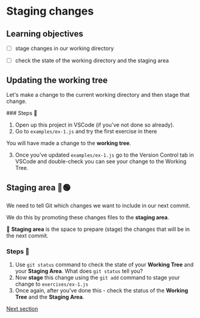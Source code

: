 # Staging changes


## Learning objectives

- [ ] stage changes in our working directory
- [ ] check the state of the working directory and the staging area


## Updating the working tree

Let's make a change to the current working directory and then stage that change.


### Steps 👣

1. Open up this project in VSCode (if you've not done so already).
2. Go to `examples/ex-1.js` and try the first exercise in there

You will have made a change to the **working tree**.

3. Once you've updated `examples/ex-1.js` go to the Version Control tab in VSCode and double-check you can see your change to the Working Tree.


## Staging area 🔴🟢

We need to tell Git which changes we want to include in our next commit.

We do this by promoting these changes files to the **staging area**.

🔑 **Staging area** is the space to prepare (stage) the changes that will be in the next commit.


### Steps 👣

1. Use `git status` command to check the state of your **Working Tree** and your **Staging Area**. What does `git status` tell you?
2. Now **stage** this change using the `git add` command to stage your change to `exercises/ex-1.js`
3. Once again, after you've done this - check the status of the **Working Tree** and the **Staging Area**.



[Next section](./checkpoint.md)
